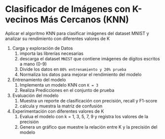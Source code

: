 # Clasificador de Imágenes con K-vecinos Más Cercanos (KNN)
Aplicar el algoritmo KNN para clasificar imágenes del dataset MNIST y analizar su rendimiento con diferentes valores de K
1. Carga y exploración de Datos
   1. importa las librerías necesarias
   2. descarga el dataset ``MNIST`` que contiene imágenes de dígitos escritos a mano (0-9)
   3. Divide los datos en ``80% entrenamiento y 20% prueba``
   4. Normaliza los datos para mejorar el rendimiento del modelo
2. Entrenamiento del modelo
   1. Implementa un modelo KNN con ``K = 3``
   2. Realiza Predicciones en el conjunto de prueba
3. Evaluación del modelo
   1. Muestra un reporte de clasificación con precisión, recall y F1-score
   2. calcula y muestra la matríz de confusión
4. Experimentación con diferentes valores de K
   1. Evalua el modelo con k = 1, 3, 5, 7, 9 y registra los valores de la precisión
   2. Genera un gráfico que muestre la relación entre K y la precisión del modelo